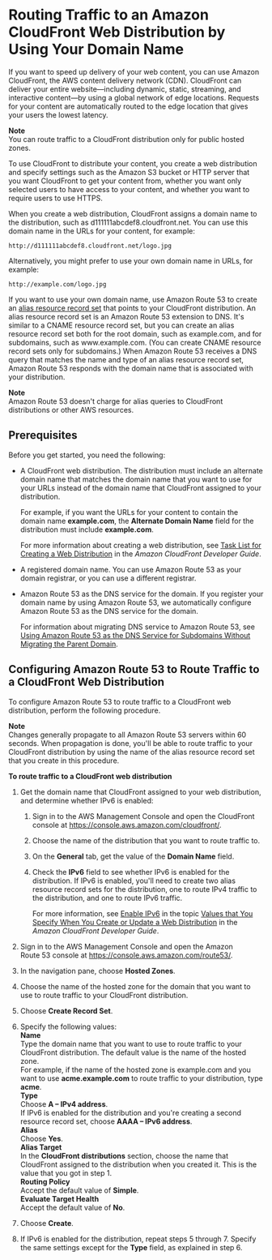 # Routing Traffic to an Amazon CloudFront Web Distribution by Using Your Domain Name<a name="routing-to-cloudfront-distribution"></a>

If you want to speed up delivery of your web content, you can use Amazon CloudFront, the AWS content delivery network \(CDN\)\. CloudFront can deliver your entire website—including dynamic, static, streaming, and interactive content—by using a global network of edge locations\. Requests for your content are automatically routed to the edge location that gives your users the lowest latency\. 

**Note**  
You can route traffic to a CloudFront distribution only for public hosted zones\.

To use CloudFront to distribute your content, you create a web distribution and specify settings such as the Amazon S3 bucket or HTTP server that you want CloudFront to get your content from, whether you want only selected users to have access to your content, and whether you want to require users to use HTTPS\.

When you create a web distribution, CloudFront assigns a domain name to the distribution, such as d111111abcdef8\.cloudfront\.net\. You can use this domain name in the URLs for your content, for example:

`http://d111111abcdef8.cloudfront.net/logo.jpg`

Alternatively, you might prefer to use your own domain name in URLs, for example:

`http://example.com/logo.jpg`

If you want to use your own domain name, use Amazon Route 53 to create an [alias resource record set](http://docs.aws.amazon.com/Route53/latest/DeveloperGuide/resource-record-sets-choosing-alias-non-alias.html) that points to your CloudFront distribution\. An alias resource record set is an Amazon Route 53 extension to DNS\. It's similar to a CNAME resource record set, but you can create an alias resource record set both for the root domain, such as example\.com, and for subdomains, such as www\.example\.com\. \(You can create CNAME resource record sets only for subdomains\.\) When Amazon Route 53 receives a DNS query that matches the name and type of an alias resource record set, Amazon Route 53 responds with the domain name that is associated with your distribution\. 

**Note**  
Amazon Route 53 doesn't charge for alias queries to CloudFront distributions or other AWS resources\.

## Prerequisites<a name="routing-to-cloudfront-distribution-prereqs"></a>

Before you get started, you need the following:

+ A CloudFront web distribution\. The distribution must include an alternate domain name that matches the domain name that you want to use for your URLs instead of the domain name that CloudFront assigned to your distribution\.

  For example, if you want the URLs for your content to contain the domain name **example\.com**, the **Alternate Domain Name** field for the distribution must include **example\.com**\.

  For more information about creating a web distribution, see [Task List for Creating a Web Distribution](http://docs.aws.amazon.com/AmazonCloudFront/latest/DeveloperGuide/distribution-web-creating.html) in the *Amazon CloudFront Developer Guide*\.

+ A registered domain name\. You can use Amazon Route 53 as your domain registrar, or you can use a different registrar\.

+ Amazon Route 53 as the DNS service for the domain\. If you register your domain name by using Amazon Route 53, we automatically configure Amazon Route 53 as the DNS service for the domain\. 

  For information about migrating DNS service to Amazon Route 53, see [Using Amazon Route 53 as the DNS Service for Subdomains Without Migrating the Parent Domain](creating-migrating.md)\.

## Configuring Amazon Route 53 to Route Traffic to a CloudFront Web Distribution<a name="routing-to-cloudfront-distribution-config"></a>

To configure Amazon Route 53 to route traffic to a CloudFront web distribution, perform the following procedure\.

**Note**  
Changes generally propagate to all Amazon Route 53 servers within 60 seconds\. When propagation is done, you'll be able to route traffic to your CloudFront distribution by using the name of the alias resource record set that you create in this procedure\. 

**To route traffic to a CloudFront web distribution**

1. Get the domain name that CloudFront assigned to your web distribution, and determine whether IPv6 is enabled:

   1. Sign in to the AWS Management Console and open the CloudFront console at [https://console\.aws\.amazon\.com/cloudfront/](https://console.aws.amazon.com/cloudfront/)\.

   1. Choose the name of the distribution that you want to route traffic to\.

   1. On the **General** tab, get the value of the **Domain Name** field\.

   1. Check the **IPv6** field to see whether IPv6 is enabled for the distribution\. If IPv6 is enabled, you'll need to create two alias resource record sets for the distribution, one to route IPv4 traffic to the distribution, and one to route IPv6 traffic\.

      For more information, see [Enable IPv6](http://docs.aws.amazon.com/AmazonCloudFront/latest/DeveloperGuide/distribution-web-values-specify.html#DownloadDistValuesEnableIPv6) in the topic [Values that You Specify When You Create or Update a Web Distribution](http://docs.aws.amazon.com/AmazonCloudFront/latest/DeveloperGuide/distribution-web-values-specify.html) in the *Amazon CloudFront Developer Guide*\.

1. Sign in to the AWS Management Console and open the Amazon Route 53 console at [https://console\.aws\.amazon\.com/route53/](https://console.aws.amazon.com/route53/)\.

1. In the navigation pane, choose **Hosted Zones**\.

1. Choose the name of the hosted zone for the domain that you want to use to route traffic to your CloudFront distribution\.

1. Choose **Create Record Set**\.

1. Specify the following values:  
**Name**  
Type the domain name that you want to use to route traffic to your CloudFront distribution\. The default value is the name of the hosted zone\.  
For example, if the name of the hosted zone is example\.com and you want to use **acme\.example\.com** to route traffic to your distribution, type **acme**\.  
**Type**  
Choose **A – IPv4 address**\.  
If IPv6 is enabled for the distribution and you're creating a second resource record set, choose **AAAA – IPv6 address**\.   
**Alias**  
Choose **Yes**\.  
**Alias Target**  
In the **CloudFront distributions** section, choose the name that CloudFront assigned to the distribution when you created it\. This is the value that you got in step 1\.  
**Routing Policy**  
Accept the default value of **Simple**\.  
**Evaluate Target Health**  
Accept the default value of **No**\.

1. Choose **Create**\.

1. If IPv6 is enabled for the distribution, repeat steps 5 through 7\. Specify the same settings except for the **Type** field, as explained in step 6\.